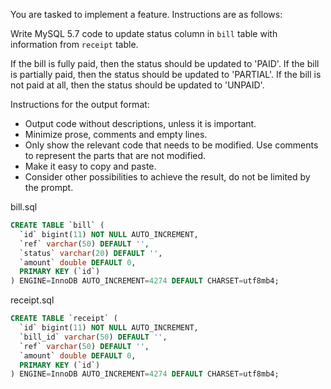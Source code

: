 You are tasked to implement a feature. Instructions are as follows:

Write MySQL 5.7 code to update status column in `bill` table with information from `receipt` table.

If the bill is fully paid, then the status should be updated to 'PAID'.
If the bill is partially paid, then the status should be updated to 'PARTIAL'.
If the bill is not paid at all, then the status should be updated to 'UNPAID'.


Instructions for the output format:
- Output code without descriptions, unless it is important.
- Minimize prose, comments and empty lines.
- Only show the relevant code that needs to be modified. Use comments to represent the parts that are not modified.
- Make it easy to copy and paste.
- Consider other possibilities to achieve the result, do not be limited by the prompt.

bill.sql
```sql
CREATE TABLE `bill` (
  `id` bigint(11) NOT NULL AUTO_INCREMENT,
  `ref` varchar(50) DEFAULT '',
  `status` varchar(20) DEFAULT '',
  `amount` double DEFAULT 0,
  PRIMARY KEY (`id`)
) ENGINE=InnoDB AUTO_INCREMENT=4274 DEFAULT CHARSET=utf8mb4;
```

receipt.sql
```sql
CREATE TABLE `receipt` (
  `id` bigint(11) NOT NULL AUTO_INCREMENT,
  `bill_id` varchar(50) DEFAULT '',
  `ref` varchar(50) DEFAULT '',
  `amount` double DEFAULT 0,
  PRIMARY KEY (`id`)
) ENGINE=InnoDB AUTO_INCREMENT=4274 DEFAULT CHARSET=utf8mb4;
```